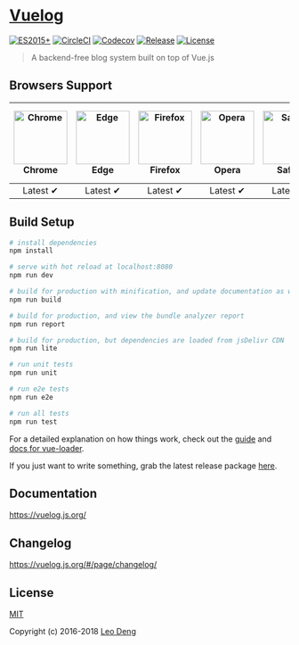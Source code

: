 # [Vuelog](https://vuelog.js.org/)

[![ES2015+](https://img.shields.io/badge/es-2015+-ff69b4.svg)](https://kangax.github.io/compat-table/es6/)
[![CircleCI](https://img.shields.io/circleci/project/myst729/Vuelog/master.svg)](https://circleci.com/gh/myst729/Vuelog/tree/master)
[![Codecov](https://img.shields.io/codecov/c/github/myst729/Vuelog/master.svg)](https://codecov.io/github/myst729/Vuelog)
[![Release](https://img.shields.io/github/release/myst729/Vuelog.svg)](https://github.com/myst729/Vuelog/releases/latest)
[![License](https://img.shields.io/badge/license-MIT-blue.svg)](https://github.com/myst729/Vuelog/blob/master/LICENSE)

> A backend-free blog system built on top of Vue.js


## Browsers Support

| <img src="https://myst729.github.io/blog/images/browsers/chrome/chrome_256x256.png" alt="Chrome" width="96" height="96"><br>Chrome | <img src="https://myst729.github.io/blog/images/browsers/edge/edge_256x256.png" alt="Edge" width="96" height="96"><br>Edge | <img src="https://myst729.github.io/blog/images/browsers/firefox/firefox_256x256.png" alt="Firefox" width="96" height="96"><br>Firefox | <img src="https://myst729.github.io/blog/images/browsers/opera/opera_256x256.png" alt="Opera" width="96" height="96"><br>Opera | <img src="https://myst729.github.io/blog/images/browsers/safari/safari_256x256.png" alt="Safari" width="96" height="96"><br>Safari | <img src="https://myst729.github.io/blog/images/browsers/internet-explorer/internet-explorer_256x256.png" alt="Internet Explorer" width="96" height="96"><br>Internet Explorer |
| :------: | :------: | :------: | :------: | :------: | :--: |
| Latest ✔ | Latest ✔ | Latest ✔ | Latest ✔ | Latest ✔ | 11 ✘ |


## Build Setup

```bash
# install dependencies
npm install

# serve with hot reload at localhost:8080
npm run dev

# build for production with minification, and update documentation as well
npm run build

# build for production, and view the bundle analyzer report
npm run report

# build for production, but dependencies are loaded from jsDelivr CDN
npm run lite

# run unit tests
npm run unit

# run e2e tests
npm run e2e

# run all tests
npm run test
```

For a detailed explanation on how things work, check out the [guide](http://vuejs-templates.github.io/webpack/) and [docs for vue-loader](http://vuejs.github.io/vue-loader).

If you just want to write something, grab the latest release package [here](https://github.com/myst729/Vuelog/releases/latest).


## Documentation

https://vuelog.js.org/


## Changelog

https://vuelog.js.org/#/page/changelog/

## License

[MIT](http://opensource.org/licenses/MIT)

Copyright (c) 2016-2018 [Leo Deng](https://myst729.github.io/)
